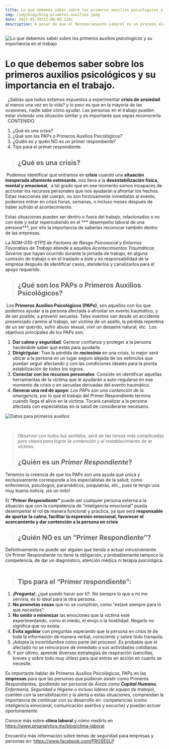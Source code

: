 ```yaml
---
title: Lo que debemos saber sobre los primeros auxilios psicologicos y su importancia en el trabajo
img: /img/blog/blog-primeros-auxilios.jpeg
date: 2022-05-30t11:00:00.220z
description: A pesar de que el Reconocimiento Laboral es un proceso alcanzable aún hay empresas que no conocen su gran valor.
---
```


![Lo que debemos saber sobre los primeros auxilios psicologicos y su importancia en el trabajo](/img/blog/blog-primeros-auxilios.jpeg "Lo que debemos saber sobre los primeros auxilios psicologicos y su importancia en el trabajo")

# Lo que debemos saber sobre los **primeros auxilios psicológicos y su importancia en el trabajo**. 
 
¿Sabías que todos estamos expuestos a experimentar **crisis de ansiedad** al menos una vez en la vida? y lo peor es que en la mayoría de las ocasiones, nadie sabe cómo ayudar. Las personas en el trabajo pueden estar viviendo una situación similar y es importante que sepas reconocerla. 
 
CONTENIDO.
1. ¿Qué es una crisis?
2. ¿Qué son los PAPs o Primeros Auxilios Psicológicos?
3. ¿Quién es y quién NO es un primer respondiente?
4. Tips para el primer respondiente.

> ## ¿Qué es una crisis?
 Podemos identificar que entramos en **crisis** cuando una **situación inesperada altamente estresante**, nos lleva a la **desestabilización física, mental y emocional**,  a tal grado que en ese momento somos incapaces de accionar los recursos personales que nos ayudarán a afrontar los hechos.
Éstas reacciones del cuerpo, no son forzosamente inmediatas al evento, podemos entrar en crisis horas, semanas, o incluso meses después de haber sufrido el acontecimiento.

Estas situaciones pueden ser dentro o fuera del trabajo, relacionados o no con éste y estar repercutiendo en el *** desempeño laboral de una persona***, por ello la importancia de saberlas reconocer también dentro de las empresas. 

La *NOM-035-STPS de Factores de Riesgo Psicosocial y Entornos Favorables de Trabajo* atiende a aquellos *Acontecimientos Traumáticos Severos* que hayan ocurrido durante la jornada de trabajo, en alguna comisión de trabajo o en el traslado a éste y es responsabilidad de la empresa después de identificar casos, atenderlos y canalizarlos para el apoyo requerido. 
 

> ## ¿Qué son los PAPs o Primeros Auxilios Psicológicos?
 Los **Primeros Auxilios Psicológicos (PAPs)**, son aquellos con los que podemos ayudar a la persona afectada a afrontar un evento traumático, y de ser posible, a prevenir secuelas. Tales eventos van desde un accidente presenciado camino al trabajo, ser víctima de un asalto, la pérdida repentina de un ser querido, sufrir abuso sexual, vivir un desastre natural, etc.
 Los objetivos principales de los PAPs son:
1. **Dar calma y seguridad**: Generar confianza y proteger a la persona haciéndole saber que estás para ayudarle.
2. **Dirigir/guiar**: Tras la pérdida de ***raciocinio*** en una crisis, lo mejor será ubicar a la persona en un lugar seguro alejada de los estímulos que puedan seguir afectando y con las condiciones ideales para la pronta estabilización de todos los signos.
3. **Conectar con los recursos personales**: Consiste en identificar aquellas herramientas de la víctima que le ayudarán a auto-regularse en ese momento de crisis o en secuelas derivadas del evento traumático.
4. **Generar una red de apoyo**: *Los PAPs son una contención de la emergencia*, por lo que el trabajo del Primer Respondiente termina cuando llega el alivio en la víctima. Tocará canalizar a la persona afectada con especialistas en la salud de considerarse necesario.

![Datos para primeros auxilios](/img/blog/blog-primeros-auxilios-frase.jpeg "Datos para primeros auxilios")

 
> *Observar con todos tus sentidos, será de las tareas más complicadas pero claves para lograr la contención y el restablecimiento de la víctima*.
 
> ## ¿Quién es un *Primer Respondiente*?

Tenemos la creencia de que los PAPs son una ayuda que única y exclusivamente corresponde a los especialistas de la salud; como enfermeros, psicólogos, paramédicos, psiquiatras, etc., pues te tengo una muy buena noticia, ¡es un mito!

El ***“Primer Respondiente”*** puede ser cualquier persona externa a la situación que con la competencia de “inteligencia emocional” pueda desempeñar el rol de manera funcional y práctica, ya que será **responsable de aportar la calma, facilitar la expresión emocional, favorecer el acercamiento y dar contención a la persona en crisis**
 
> ## ¿Quién NO es un “Primer Respondiente”?
Definitivamente no puede ser alguien que tienda a actuar *intrusivamente*.
Un Primer Respondiente no tiene la obligación, y probablemente tampoco la competencia, de dar un diagnóstico, atención médica ni terapia psicológica.
 
> ## Tips para el “Primer respondiente”:
1. **¡Pregunta!**, ¿qué puedo hacer por ti?. No siempre lo que a mi me serviría, es lo ideal para la otra persona.
2. **No prometas cosas** que no se cumplirán, como “estaré siempre para lo que necesites”.
3. **No omitir o minimizar** las emociones que la víctima esté experimentando, como el miedo, el enojo o la hostilidad. Negarlo no significa que no exista.
4. **Evita agobiar** con preguntas esperando que la persona en crisis te de toda la información de manera verbal, consciente y sobre todo tranquila.
5. ¡Adopta la incertidumbre como parte del proceso!. Es probable que el afectado no se reincorpore de inmediato a sus actividades cotidianas.
6. Y por último, aprende diversas estrategias de respiración (sencillas, breves y sobre todo muy útiles) para que entres en acción en cuanto se necesite.

Es importante hablar de Primeros Auxilios Psicológicos, PAPs en las **empresas** para que las personas que pudieran asistir como Primeros Respondientes, (pudiendo ser *personal de Áreas como **Capital Humano**, Enfermería, Seguridad e Higiene o incluso líderes de equipo de trabajo*), cuenten con la sensibilización y la alerta a estas situaciones, comprendan la importancia de continuar con su desarrollo en  competencias (como inteligencia emocional, comunicación asertiva y escucha) y puedan *actuar oportunamente*. 

Conoce más sobre **clima laboral** y cómo medirlo en https://www.proanalytics.mx/blog/clima-laboral

Encuentra más información sobre temas de seguridad para empresas y personas en: https://www.facebook.com/PROSESLP
